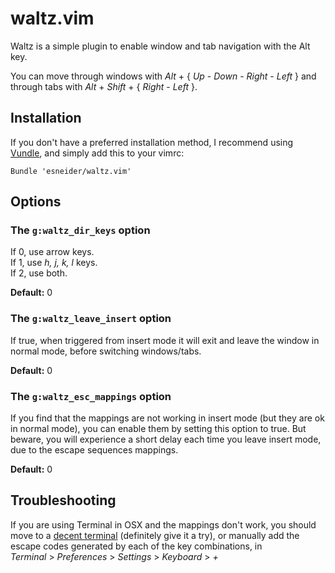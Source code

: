 waltz.vim
=========

Waltz is a simple plugin to enable window and tab navigation with the Alt key.

You can move through windows with _Alt_ + { _Up_ - _Down_ - _Right_ - _Left_ }
and through tabs with _Alt_ + _Shift_ + { _Right_ - _Left_ }.

Installation
------------

If you don't have a preferred installation method, I recommend using
[Vundle](https://github.com/gmarik/vundle), and simply add this to your vimrc:

```vim
Bundle 'esneider/waltz.vim'
```

Options
-------

### The `g:waltz_dir_keys` option

If 0, use arrow keys.<br>
If 1, use _h, j, k, l_ keys.<br>
If 2, use both.

**Default:** 0

### The `g:waltz_leave_insert` option

If true, when triggered from insert mode it will exit and leave the window in
normal mode, before switching windows/tabs.

**Default:** 0

### The `g:waltz_esc_mappings` option

If you find that the mappings are not working in insert mode (but they are ok in
normal mode), you can enable them by setting this option to true. But beware,
you will experience a short delay each time you leave insert mode, due to the
escape sequences mappings.

**Default:** 0

Troubleshooting
---------------

If you are using Terminal in OSX and the mappings don't work, you should move
to a [decent terminal](http://www.iterm2.com/) (definitely give it a try), or
manually add the escape codes generated by each of the key combinations, in<br>
_Terminal_ > _Preferences_ > _Settings_ > _Keyboard_ > _+_
